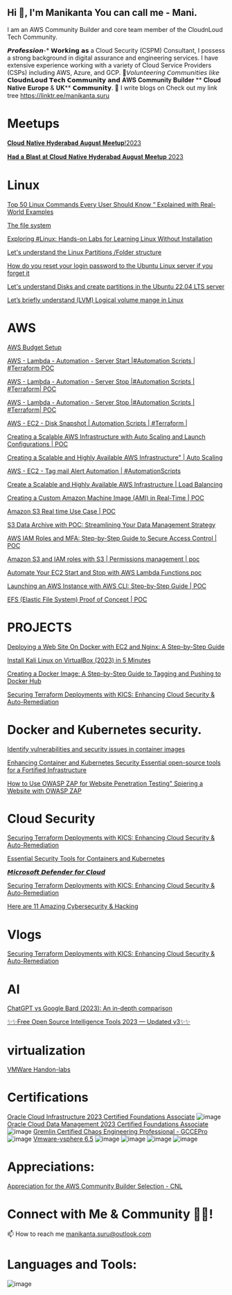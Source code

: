 ## Hi 👋, I'm Manikanta You can call me - Mani.
I am an AWS Community Builder and core team member of the CloudnLoud Tech Community.

𝙋𝙧𝙤𝙛𝙚𝙨𝙨𝙞𝙤𝙣-*
𝗪𝗼𝗿𝗸𝗶𝗻𝗴 𝗮𝘀 a Cloud Security (CSPM) Consultant, I possess a strong background in digital assurance and engineering services. I have extensive experience working with a variety of Cloud Service Providers (CSPs) including AWS, Azure, and GCP.
🎯𝘝𝘰𝘭𝘶𝘯𝘵𝘦𝘦𝘳𝘪𝘯𝘨 𝘊𝘰𝘮𝘮𝘶𝘯𝘪𝘵𝘪𝘦𝘴 𝘭𝘪𝘬𝘦 𝗖𝗹𝗼𝘂𝗱𝗻𝗟𝗼𝘂𝗱 𝗧𝗲𝗰𝗵 𝗖𝗼𝗺𝗺𝘂𝗻𝗶𝘁𝘆 𝗮𝗻𝗱 𝐀𝐖𝐒 𝐂𝐨𝐦𝐦𝐮𝐧𝐢𝐭𝐲 𝐁𝐮𝐢𝐥𝐝𝐞𝐫 ** 𝐂𝐥𝐨𝐮𝐝 𝐍𝐚𝐭𝐢𝐯𝐞 𝐄𝐮𝐫𝐨𝐩𝐞 & 𝐔𝐊** 𝗖𝗼𝗺𝗺𝘂𝗻𝗶𝘁𝘆.
📝 I write blogs on  Check out my link tree https://linktr.ee/manikanta.suru

# Meetups
[𝐂𝐥𝐨𝐮𝐝 𝐍𝐚𝐭𝐢𝐯𝐞 𝐇𝐲𝐝𝐞𝐫𝐚𝐛𝐚𝐝 𝐀𝐮𝐠𝐮𝐬𝐭 𝐌𝐞𝐞𝐭𝐮𝐩!2023](https://rb.gy/jd4np)

[𝐇𝐚𝐝 𝐚 𝐁𝐥𝐚𝐬𝐭 𝐚𝐭 𝐂𝐥𝐨𝐮𝐝 𝐍𝐚𝐭𝐢𝐯𝐞 𝐇𝐲𝐝𝐞𝐫𝐚𝐛𝐚𝐝 𝐀𝐮𝐠𝐮𝐬𝐭 𝐌𝐞𝐞𝐭𝐮𝐩 2023](https://shorturl.at/iwCGK) 

# Linux
[Top 50 Linux Commands Every User Should Know “ Explained with Real-World Examples 
](https://medium.com/cloudnloud/top-50-linux-commands-you-must-know-as-a-regular-user-59164d57796a)

[The file system](https://medium.com/cloudnloud/when-the-user-boots-the-os-he-is-placed-in-the-home-directory-or-say-bf4f2a83428b)

[Exploring #Linux: Hands-on Labs for Learning Linux Without Installation](https://www.youtube.com/watch?v=Q0v492djMts) 

[Let's understand the Linux Partitions /Folder structure](https://shorturl.at/lLY67) 

[How do you reset your login password to the Ubuntu Linux server if you forget it](https://shorturl.at/gvQ08) 

[Let's understand Disks and create partitions in the Ubuntu 22.04 LTS server](https://shorturl.at/nxAPQ)

[Let’s briefly understand (LVM) Logical volume mange in Linux](https://shorturl.at/fuyEK)

# AWS
[AWS Budget Setup](https://tinyurl.com/5t4f3e3v) 

[AWS - Lambda - Automation - Server Start |#Automation Scripts | #Terraform POC](https://youtu.be/yC5R7kmdCEY)

[AWS - Lambda - Automation - Server Stop |#Automation Scripts | #Terraform| POC](https://youtu.be/Qr_DebsFZMY0)

[AWS - Lambda - Automation - Server Stop |#Automation Scripts | #Terraform| POC](https://youtu.be/Qr_DebsFZMY)

[AWS - EC2 - Disk Snapshot  | Automation Scripts | #Terraform | ](https://youtu.be/mPacmRSMbvA)

[Creating a Scalable AWS Infrastructure with Auto Scaling and Launch Configurations | POC ](https://youtu.be/2gRbLGgw_0k)

[Creating a Scalable and Highly Available AWS Infrastructure"  | Auto Scaling](https://youtu.be/_Gf9CgZvpxY)

[AWS - EC2 - Tag mail Alert Automation | #AutomationScripts](https://youtu.be/ypOF8jkLfuk)

[Create  a Scalable and Highly Available AWS Infrastructure | Load Balancing](https://youtu.be/L5a_AS62EKs)

[Creating a Custom Amazon Machine Image (AMI) in Real-Time | POC](https://youtu.be/g8biD0hYAyg)

[Amazon S3 Real time Use Case | POC](https://youtu.be/KtxoQ5or9sU)

[S3 Data Archive with POC: Streamlining Your Data Management Strategy](https://youtu.be/dmgkw2-IhAM)

[AWS IAM Roles and MFA: Step-by-Step Guide to Secure Access Control | POC](https://youtu.be/sTjErVAkFtI)
 
[Amazon S3 and IAM roles with S3 | Permissions management | poc](https://youtu.be/gJDelRERd04)

[Automate Your EC2 Start and Stop with AWS Lambda Functions poc](https://youtu.be/e61ZTzEEQxQ)

[Launching an AWS Instance with AWS CLI: Step-by-Step Guide | POC](https://youtu.be/T7OuWkn7Ev8)

[EFS (Elastic File System) Proof of Concept | POC ](https://youtu.be/GEh5jVGLwuU)

# PROJECTS
[Deploying a Web Site On Docker with EC2 and Nginx: A Step-by-Step Guide](https://shorturl.at/ksxA0)

[Install Kali Linux on VirtualBox (2023) in 5 Minutes](https://www.youtube.com/watch?v=vN3B66z6SBA)

[Creating a Docker Image: A Step-by-Step Guide to Tagging and Pushing to Docker Hub](https://tinyurl.com/bbee3adc)

[Securing Terraform Deployments with KICS: Enhancing Cloud Security & Auto-Remediation](https://www.youtube.com/watch?v=GLnNlyhrurE&t=251s)

# Docker and Kubernetes security.
[Identify vulnerabilities and security issues in container images](https://shorturl.at/dfuwM)

[Enhancing Container and Kubernetes Security Essential open-source tools for a Fortified Infrastructure](https://shorturl.at/fitRY)

[How to Use OWASP ZAP for Website Penetration Testing" Spiering a Website with OWASP ZAP](https://www.youtube.com/watch?v=Ly5vWLg8f8E)

# Cloud Security
[Securing Terraform Deployments with KICS: Enhancing Cloud Security & Auto-Remediation](https://youtu.be/GEh5jVGLwuU)

[Essential Security Tools for Containers and Kubernetes](https://shorturl.at/ehm08)

[𝙈𝙞𝙘𝙧𝙤𝙨𝙤𝙛𝙩 𝘿𝙚𝙛𝙚𝙣𝙙𝙚𝙧 𝙛𝙤𝙧 𝘾𝙡𝙤𝙪𝙙](https://tinyurl.com/5fmbut9r)

[Securing Terraform Deployments with KICS: Enhancing Cloud Security & Auto-Remediation](https://www.youtube.com/watch?v=GLnNlyhrurE&t=251s)

[Here are 11 Amazing Cybersecurity & Hacking](https://medium.com/@gefkkd/here-are-11-amazing-cybersecurity-hacking-documentaries-recommendations-for-your-viewing-pleasure-19987774d75a)

# Vlogs
[Securing Terraform Deployments with KICS: Enhancing Cloud Security & Auto-Remediation](https://www.youtube.com/watch?v=GLnNlyhrurE&t=251s)

# AI
[ChatGPT vs Google Bard (2023): An in-depth comparison](https://medium.com/cloudnloud/chatgpt-vs-google-bard-2023-an-in-depth-comparison-a5c1b60315cc)

[✨✨Free Open Source Intelligence Tools 2023 — Updated v3✨✨](https://medium.com/@gefkkd/free-open-source-intelligience-tools-2023-updated-v3-b89380b725c4) 
 # virtualization
 [VMWare Handon-labs](https://www.youtube.com/playlist?list=PL_AVsWlUsrN2M5m0DBnmxvlSz9rzRotLl)
# Certifications
[Oracle Cloud Infrastructure 2023 Certified Foundations Associate](https://rb.gy/4truv)
![image](https://github.com/manikanta-suru/manikanta-suru/assets/70797344/09bcf7e6-1599-47f4-bbd7-3f2a4b1d05fc)
[Oracle Cloud Data Management 2023 Certified Foundations Associate](https://rb.gy/vqkl0)
![image](https://github.com/manikanta-suru/manikanta-suru/assets/70797344/27771790-9b00-4e33-9b8d-8c7f01f7ada8)
[Gremlin Certified Chaos Engineering Professional - GCCEPro](https://www.credential.net/9e652180-0a6f-47df-9dc0-0cf)
![image](https://github.com/manikanta-suru/manikanta-suru/assets/70797344/9dba1db3-766f-4cdc-8425-e3599c626b27)
[Vmware-vsphere 6.5](https://www.udemy.com/certificate/UC-3cc54ab0-eaf4-4222-a71f-df2e67f808f6)
![image](https://github.com/manikanta-suru/manikanta-suru/assets/70797344/2480980f-c853-4638-95e1-ebf0dfb3a85c)
![image](https://github.com/manikanta-suru/manikanta-suru/assets/70797344/40a51057-641c-436c-bc2c-54d5d721c215)
![image](https://github.com/manikanta-suru/manikanta-suru/assets/70797344/c1d30f89-ade4-4b2b-83f0-da364a156591)
![image](https://github.com/manikanta-suru/manikanta-suru/assets/70797344/89b663cf-4002-41fd-b328-2094e54dc1e8)
# Appreciations:
[Appreciation for the AWS Community Builder Selection - CNL](https://www.linkedin.com/posts/vijaystack_awscommunitybuilders-awscommunitybuilders-activity-7100140283232673792-gEXd?utm_source=share&utm_medium=member_desktop)

# Connect with Me & Community 🤝🏻!
📫 How to reach me manikanta.suru@outlook.com
# Languages and Tools:
![image](https://github.com/manikanta-suru/manikanta-suru/assets/70797344/29b9339f-ff29-49ae-961b-2c99ca02c681)





